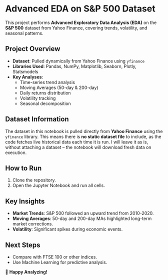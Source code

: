 #  Advanced EDA on S&P 500 Dataset

This project performs **Advanced Exploratory Data Analysis (EDA)** on the **S&P 500** dataset from Yahoo Finance, covering trends, volatility, and seasonal patterns.

## **Project Overview**
- **Dataset**: Pulled dynamically from Yahoo Finance using `yfinance`
- **Libraries Used**: Pandas, NumPy, Matplotlib, Seaborn, Plotly, Statsmodels
- **Key Analyses**:
  - Time-series trend analysis
  - Moving Averages (50-day & 200-day)
  - Daily returns distribution
  - Volatility tracking
  - Seasonal decomposition

## **Dataset Information**
The dataset in this notebook is pulled directly from **Yahoo Finance** using the `yfinance` library. 
This means there is **no static dataset file** to include, as the code fetches live historical data each time it is run. 
I will leave it as is, without attaching a dataset – the notebook will download fresh data on execution.

## **How to Run**
1. Clone the repository.
2. Open the Jupyter Notebook and run all cells.

## **Key Insights**
- **Market Trends**: S&P 500 followed an upward trend from 2010-2020.
- **Moving Averages**: 50-day and 200-day MAs highlighted long-term market corrections.
- **Volatility**: Significant spikes during economic events.

## **Next Steps**
- Compare with FTSE 100 or other indices.
- Use Machine Learning for predictive analysis.

🚀 **Happy Analyzing!**
